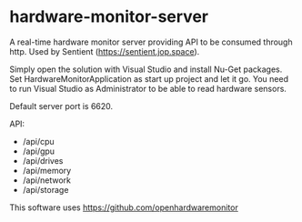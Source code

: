 # hardware-monitor-server

A real-time hardware monitor server providing API to be consumed through http. Used by Sentient (https://sentient.jop.space).

Simply open the solution with Visual Studio and install Nu-Get packages. Set HardwareMonitorApplication as start up project and let it go.
You need to run Visual Studio as Administrator to be able to read hardware sensors.

Default server port is 6620.

API:
- /api/cpu
- /api/gpu
- /api/drives
- /api/memory
- /api/network
- /api/storage

This software uses https://github.com/openhardwaremonitor
